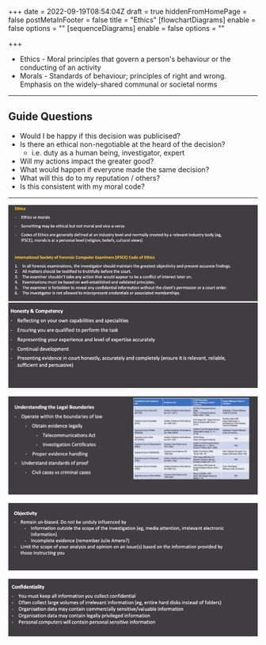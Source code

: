 +++
date = 2022-09-19T08:54:04Z
draft = true
hiddenFromHomePage = false
postMetaInFooter = false
title = "Ethics"
[flowchartDiagrams]
enable = false
options = ""
[sequenceDiagrams]
enable = false
options = ""

+++
* Ethics - Moral principles that govern a person's behaviour or the conducting of an activity
* Morals - Standards of behaviour; principles of right and wrong. Emphasis on the widely-shared communal or societal norms

***

## Guide Questions

* Would I be happy if this decision was publicised?
* Is there an ethical non-negotiable at the heard of the decision?
  * i.e. duty as a human being, investigator, expert
* Will my actions impact the greater good?
* What would happen if everyone made the same decision?
* What will this do to my reputation / others?
* Is this consistent with my moral code?

***

![](/uploads/snipaste_2022-09-19_19-06-34.jpg)  
![](/uploads/snipaste_2022-09-19_19-10-44.jpg)

![](/uploads/snipaste_2022-09-19_19-14-35.jpg)

![](/uploads/snipaste_2022-09-19_19-15-44.jpg)

![](/uploads/snipaste_2022-09-19_19-16-46.jpg)